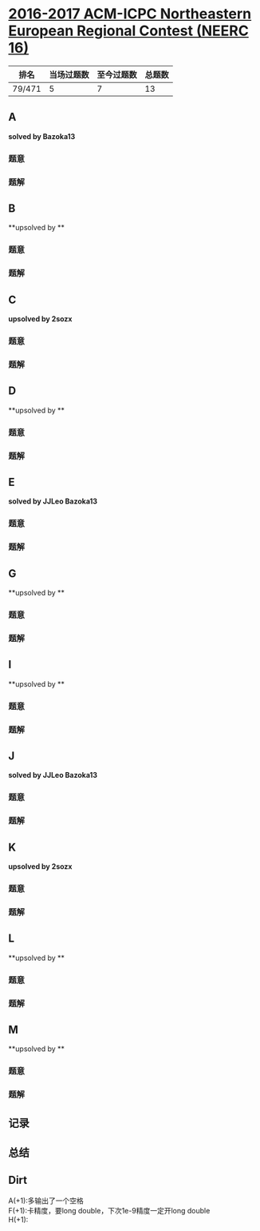# [2016-2017 ACM-ICPC Northeastern European Regional Contest (NEERC 16)](https://codeforces.com/gym/101190)

| 排名   | 当场过题数 | 至今过题数 | 总题数 |
| ------ | ---------- | ---------- | ------ |
| 79/471 | 5          | 7          | 13     |

## **A**

**solved by Bazoka13**

### 题意



### 题解



## **B**

**upsolved by **

### 题意



### 题解



## **C**

**upsolved by 2sozx**

### 题意



### 题解



## **D**

**upsolved by **

### 题意



### 题解



## **E**

**solved by JJLeo Bazoka13**

### 题意



### 题解



## **G**

**upsolved by **

### 题意



### 题解



## **I**

**upsolved by **

### 题意



### 题解



## **J**

**solved by JJLeo Bazoka13**

### 题意



### 题解



## **K**

**upsolved by 2sozx**

### 题意



### 题解



## **L**

**upsolved by **

### 题意



### 题解



## **M**

**upsolved by **

### 题意



### 题解



## **记录**



## **总结**

## **Dirt**

A(+1):多输出了一个空格<br>F(+1):卡精度，要long double，下次1e-9精度一定开long double<br>H(+1):

